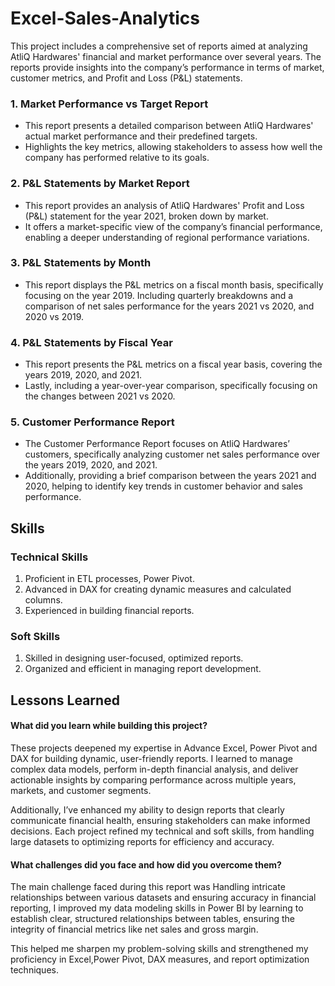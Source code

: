 # Excel-Sales-Analytics

This project includes a comprehensive set of reports aimed at analyzing AtliQ Hardwares' financial and market performance over several years. The reports provide insights into the company’s performance in terms of market, customer metrics, and Profit and Loss (P&L) statements.


### 1. Market Performance vs Target Report

- This report presents a detailed comparison between AtliQ Hardwares' actual market performance and their predefined targets. 
- Highlights the key metrics, allowing stakeholders to assess how well the company has performed relative to its goals.

### 2. P&L Statements by Market Report
- This report provides an analysis of AtliQ Hardwares' Profit and Loss (P&L) statement for the year 2021, broken down by market.
- It offers a market-specific view of the company’s financial performance, enabling a deeper understanding of regional performance variations.

### 3. P&L Statements by Month
- This report displays the P&L metrics on a fiscal month basis, specifically focusing on the year 2019. Including quarterly breakdowns and a comparison of net sales performance for the years 2021 vs 2020, and 2020 vs 2019.

### 4. P&L Statements by Fiscal Year
- This report presents the P&L metrics on a fiscal year basis, covering the years 2019, 2020, and 2021.
- Lastly, including a year-over-year comparison, specifically focusing on the changes between 2021 vs 2020.

### 5. Customer Performance Report
- The Customer Performance Report focuses on AtliQ Hardwares’ customers, specifically analyzing customer net sales performance over the years 2019, 2020, and 2021.
- Additionally, providing a brief comparison between the years 2021 and 2020, helping to identify key trends in customer behavior and sales performance.



## Skills

### Technical Skills
1. Proficient in ETL processes, Power Pivot.
2. Advanced in DAX for creating dynamic measures and calculated columns.
3. Experienced in building financial reports.

### Soft Skills
1. Skilled in designing user-focused, optimized reports.
2. Organized and efficient in managing report development.


## Lessons Learned

#### What did you learn while building this project?

These projects deepened my expertise in Advance Excel, Power Pivot and DAX for building dynamic, user-friendly reports. I learned to manage complex data models, perform in-depth financial analysis, and deliver actionable insights by comparing performance across multiple years, markets, and customer segments.

Additionally, I’ve enhanced my ability to design reports that clearly communicate financial health, ensuring stakeholders can make informed decisions. Each project refined my technical and soft skills, from handling large datasets to optimizing reports for efficiency and accuracy.

#### What challenges did you face and how did you overcome them?

The main challenge faced during this report was Handling intricate relationships between various datasets and ensuring accuracy in financial reporting, I improved my data modeling skills in Power BI by learning to establish clear, structured relationships between tables, ensuring the integrity of financial metrics like net sales and gross margin.

This helped me sharpen my problem-solving skills and strengthened my proficiency in Excel,Power Pivot, DAX measures, and report optimization techniques.

